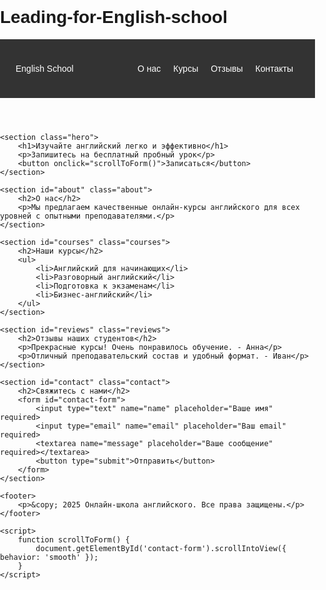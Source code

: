 # Leading-for-English-school
<html lang="ru">
<head>
    <meta charset="UTF-8">
    <meta name="viewport" content="width=device-width, initial-scale=1.0">
    <title>Онлайн-школа английского</title>
    <link rel="stylesheet" href="styles.css">
    <style>
        body {
            font-family: Arial, sans-serif;
            margin: 0;
            padding: 0;
        }
        header {
            background: #333;
            color: #fff;
            padding: 15px;
            text-align: center;
        }
        nav {
            display: flex;
            justify-content: space-between;
            align-items: center;
            padding: 10px;
        }
        .nav-links {
            list-style: none;
            display: flex;
        }
        .nav-links li {
            margin: 0 10px;
        }
        .nav-links a {
            color: white;
            text-decoration: none;
        }
        .hero {
            text-align: center;
            padding: 50px;
            background: #f4f4f4;
        }
        form {
            display: flex;
            flex-direction: column;
            max-width: 400px;
            margin: auto;
        }
        input, textarea {
            margin-bottom: 10px;
            padding: 10px;
            font-size: 16px;
        }
        button {
            padding: 10px;
            background: #333;
            color: white;
            border: none;
            cursor: pointer;
        }
        @media (max-width: 768px) {
            .nav-links {
                flex-direction: column;
                align-items: center;
            }
        }
    </style>
</head>
<body>
    <header>
        <nav>
            <div class="logo">English School</div>
            <ul class="nav-links">
                <li><a href="#about">О нас</a></li>
                <li><a href="#courses">Курсы</a></li>
                <li><a href="#reviews">Отзывы</a></li>
                <li><a href="#contact">Контакты</a></li>
            </ul>
        </nav>
    </header>
    
    <section class="hero">
        <h1>Изучайте английский легко и эффективно</h1>
        <p>Запишитесь на бесплатный пробный урок</p>
        <button onclick="scrollToForm()">Записаться</button>
    </section>
    
    <section id="about" class="about">
        <h2>О нас</h2>
        <p>Мы предлагаем качественные онлайн-курсы английского для всех уровней с опытными преподавателями.</p>
    </section>
    
    <section id="courses" class="courses">
        <h2>Наши курсы</h2>
        <ul>
            <li>Английский для начинающих</li>
            <li>Разговорный английский</li>
            <li>Подготовка к экзаменам</li>
            <li>Бизнес-английский</li>
        </ul>
    </section>
    
    <section id="reviews" class="reviews">
        <h2>Отзывы наших студентов</h2>
        <p>Прекрасные курсы! Очень понравилось обучение. - Анна</p>
        <p>Отличный преподавательский состав и удобный формат. - Иван</p>
    </section>
    
    <section id="contact" class="contact">
        <h2>Свяжитесь с нами</h2>
        <form id="contact-form">
            <input type="text" name="name" placeholder="Ваше имя" required>
            <input type="email" name="email" placeholder="Ваш email" required>
            <textarea name="message" placeholder="Ваше сообщение" required></textarea>
            <button type="submit">Отправить</button>
        </form>
    </section>
    
    <footer>
        <p>&copy; 2025 Онлайн-школа английского. Все права защищены.</p>
    </footer>
    
    <script>
        function scrollToForm() {
            document.getElementById('contact-form').scrollIntoView({ behavior: 'smooth' });
        }
    </script>
</body>
</html>
